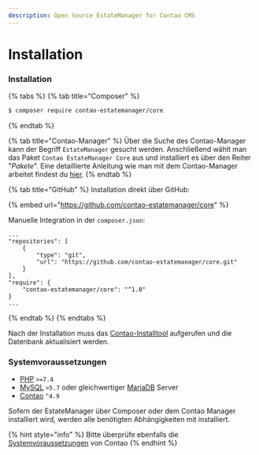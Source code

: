 ```yaml
---
description: Open Source EstateManager for Contao CMS
---
```


# Installation

### Installation

{% tabs %}
{% tab title="Composer" %}
```bash
$ composer require contao-estatemanager/core
```
{% endtab %}

{% tab title="Contao-Manager" %}
Über die Suche des Contao-Manager kann der Begriff `EstateManager` gesucht werden. Anschließend wählt man das Paket `Contao EstateManager Core` aus und installiert es über den Reiter "_Pakete_". Eine detaillierte Anleitung wie man mit dem Contao-Manager arbeitet findest du [hier](https://docs.contao.org/manual/de/installation/erweiterungen-installieren/).
{% endtab %}

{% tab title="GitHub" %}
Installation direkt über GitHub:

{% embed url="https://github.com/contao-estatemanager/core" %}

Manuelle Integration in der `composer.json`:

```
...
"repositories": [
    {
        "type": "git",
        "url": "https://github.com/contao-estatemanager/core.git"
    }
],
"require": {
    "contao-estatemanager/core": "^1.0"
}
...
```
{% endtab %}
{% endtabs %}

Nach der Installation muss das [Contao-Installtool](https://docs.contao.org/manual/de/installation/contao-installtool/) aufgerufen und die Datenbank aktualisiert werden.

### Systemvoraussetzungen

* [PHP](https://www.php.net/ChangeLog-7.php#PHP\_7\_1) `>=7.4`
* [MySQL](https://www.mysql.com/de/) `>5.7` oder gleichwertiger [MariaDB](https://mariadb.org) Server
* [Contao](https://github.com/contao/contao) `^4.9`

Sofern der EstateManager über Composer oder dem Contao Manager installiert wird, werden alle benötigten Abhängigkeiten mit installiert.

{% hint style="info" %}
Bitte überprüfe ebenfalls die [Systemvoraussetzungen](https://docs.contao.org/manual/de/installation/systemvoraussetzungen/) von Contao
{% endhint %}

